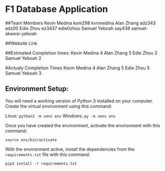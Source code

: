 # F1 Database Application

##Team Members
Kevin Medina kom298 kvnmedina
Alan Zhang adz343 adz00
Edie Zhou ez3437 edie0zhou
Samuel Yeboah say438 samuel-akwesi-yeboah

##Website Link

##Estimated Completion times:
Kevin Medina 4
Alan Zhang 5
Edie Zhou 3
Samuel Yeboah 2

#Actualy Completion Times
Kevin Medina 4
Alan Zhang 5
Edie Zhou 5
Samuel Yeboah 3

## Environment Setup:
You will need a working version of Python 3 installed on your computer. Create the virtual environment using this command:

Linux: `python3 -m venv env`
Windows: `py -m venv env`

Once you have created the environment, activate the environment with this command:

`source env/bin/activate`

With the environment active, install the dependencies from the `requirements.txt` file with this command:

`pip3 install -r requirements.txt`

